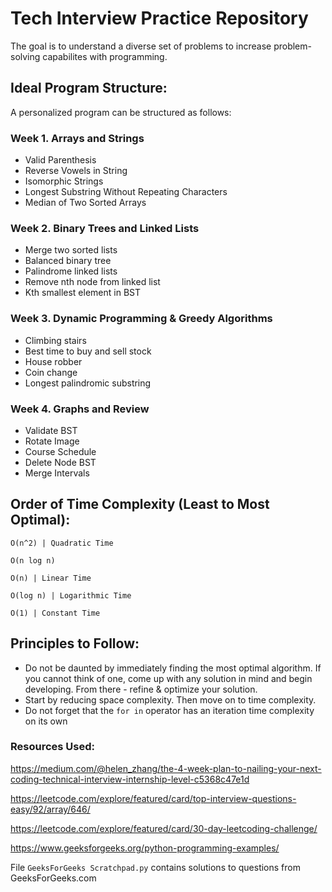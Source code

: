 # Tech Interview Practice Repository
The goal is to understand a diverse set of problems to increase problem-solving capabilites with programming.

## Ideal Program Structure:
A personalized program can be structured as follows:

### Week 1. Arrays and Strings
- Valid Parenthesis
- Reverse Vowels in String
- Isomorphic Strings
- Longest Substring Without Repeating Characters
- Median of Two Sorted Arrays

### Week 2. Binary Trees and Linked Lists
- Merge two sorted lists
- Balanced binary tree
- Palindrome linked lists
- Remove nth node from linked list
- Kth smallest element in BST


### Week 3. Dynamic Programming & Greedy Algorithms
- Climbing stairs
- Best time to buy and sell stock
- House robber
- Coin change
- Longest palindromic substring


### Week 4. Graphs and Review
- Validate BST
- Rotate Image
- Course Schedule
- Delete Node BST
- Merge Intervals


## Order of Time Complexity (Least to Most Optimal):

`O(n^2) | Quadratic Time`

`O(n log n)`

`O(n) | Linear Time`

`O(log n) | Logarithmic Time`

`O(1) | Constant Time`


## Principles to Follow:
- Do not be daunted by immediately finding the most optimal algorithm. If you cannot think of one, come up with any solution in mind and begin developing. From there - refine & optimize your solution.
- Start by reducing space complexity. Then move on to time complexity.
- Do not forget that the `for in` operator has an iteration time complexity on its own


### Resources Used:

https://medium.com/@helen_zhang/the-4-week-plan-to-nailing-your-next-coding-technical-interview-internship-level-c5368c47e1d

https://leetcode.com/explore/featured/card/top-interview-questions-easy/92/array/646/

https://leetcode.com/explore/featured/card/30-day-leetcoding-challenge/

https://www.geeksforgeeks.org/python-programming-examples/


File `GeeksForGeeks Scratchpad.py` contains solutions to questions from GeeksForGeeks.com